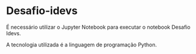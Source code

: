 # Desafio-idevs
É necessário utilizar o Jupyter Notebook para executar o notebook Desafio Idevs.

A tecnologia utilizada é  a linguagem de programação Python.
